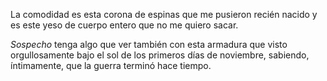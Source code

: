 La comodidad es esta corona de espinas que me pusieron recién nacido y es este yeso de cuerpo entero que no me quiero sacar.

*Sospecho* tenga algo que ver también con esta armadura que visto orgullosamente bajo el sol de los primeros días de noviembre, sabiendo, íntimamente, que la guerra terminó hace tiempo.
